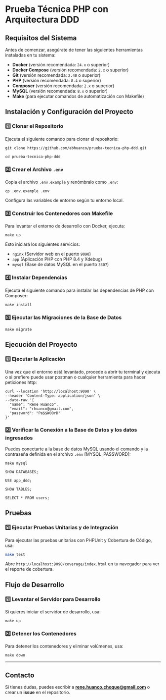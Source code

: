 # Prueba Técnica PHP con Arquitectura DDD

## Requisitos del Sistema
Antes de comenzar, asegúrate de tener las siguientes herramientas instaladas en tu sistema:

- **Docker** (versión recomendada: `24.x` o superior)
- **Docker Compose** (versión recomendada: `2.x` o superior)
- **Git** (versión recomendada: `2.40` o superior)
- **PHP** (versión recomendada: `8.4` o superior)
- **Composer** (versión recomendada: `2.x` o superior)
- **MySQL** (versión recomendada: `8.x` o superior)
- **Make** (para ejecutar comandos de automatización con Makefile)

## Instalación y Configuración del Proyecto

### 1️⃣ Clonar el Repositorio
Ejecuta el siguiente comando para clonar el repositorio:
```shell
git clone https://github.com/abhuanco/prueba-tecnica-php-ddd.git
```
```shell
cd prueba-tecnica-php-ddd
```

### 2️⃣ Crear el Archivo `.env`
Copia el archivo `.env.example` y renómbralo como `.env`:
```shell
cp .env.example .env
```
Configura las variables de entorno según tu entorno local.

### 3️⃣ Construir los Contenedores con Makefile
Para levantar el entorno de desarrollo con Docker, ejecuta:
```shell
make up
```

Esto iniciará los siguientes servicios:
- `nginx` (Servidor web en el puerto `9090`)
- `app` (Aplicación PHP con PHP 8.4 y Xdebug)
- `mysql` (Base de datos MySQL en el puerto `3307`)

### 4️⃣ Instalar Dependencias
Ejecuta el siguiente comando para instalar las dependencias de PHP con Composer:

```shell
make install
```

### 5️⃣ Ejecutar las Migraciones de la Base de Datos
```shell
make migrate
```

## Ejecución del Proyecto

### 1️⃣ Ejecutar la Aplicación
Una vez que el entorno está levantado, procede a abrir tu terminal y ejecuta o si prefiere puede usar postman o cualquier herramienta para hacer peticiones http:

```shell
curl --location 'http://localhost:9090' \
--header 'Content-Type: application/json' \
--data-raw '{
  "name": "Rene Huanco",
  "email": "rhuanco@gmail.com",
  "password": "Pa$$W00rD"
}'
```

### 2️⃣ Verificar la Conexión a la Base de Datos y los datos ingresados
Puedes conectarte a la base de datos MySQL usando el comando y la contraseña definida en el archivo `.env` [MYSQL_PASSWORD]:

```shell
make mysql
```

```mysql
SHOW DATABASES;
```
```mysql
USE app_ddd;
```
```mysql
SHOW TABLES;
```
```mysql
SELECT * FROM users;
```

## Pruebas

### 1️⃣ Ejecutar Pruebas Unitarias y de Integración
Para ejecutar las pruebas unitarias con PHPUnit y Cobertura de Código, usa:
```sh
make test
```
Abre `http://localhost:9090/coverage/index.html` en tu navegador para ver el reporte de cobertura.

## Flujo de Desarrollo

### 1️⃣ Levantar el Servidor para Desarrollo
Si quieres iniciar el servidor de desarrollo, usa:
```shell
make up
```

### 2️⃣ Detener los Contenedores
Para detener los contenedores y eliminar volúmenes, usa:
```shell
make down
```
---

## Contacto
Si tienes dudas, puedes escribir a **rene.huanco.choque@gmail.com** o crear un **issue** en el repositorio.

